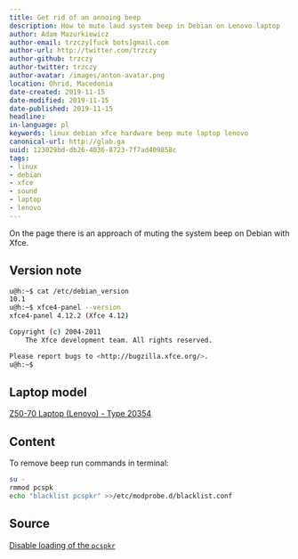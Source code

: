 ```yaml
---
title: Get rid of an annoing beep
description: How to mute laud system beep in Debian on Lenovo laptop
author: Adam Mazurkiewicz
author-email: trzczy[fuck bots]gmail.com
author-url: http://twitter.com/trzczy
author-github: trzczy
author-twitter: trzczy
author-avatar: /images/anton-avatar.png
location: Ohrid, Macedonia
date-created: 2019-11-15
date-modified: 2019-11-15
date-published: 2019-11-15
headline:
in-language: pl
keywords: linux debian xfce hardware beep mute laptop lenovo
canonical-url: http://glab.ga
uuid: 123029bd-db26-4036-8723-7f7ad409858c
tags:
- linux
- debian
- xfce
- sound
- laptop
- lenovo
---
```


On the page there is an approach of muting the system beep on Debian with Xfce.

## Version note

```bash
u@h:~$ cat /etc/debian_version
10.1
u@h:~$ xfce4-panel --version
xfce4-panel 4.12.2 (Xfce 4.12)

Copyright (c) 2004-2011
	The Xfce development team. All rights reserved.

Please report bugs to <http://bugzilla.xfce.org/>.
u@h:~$
```

## Laptop model

[Z50-70 Laptop (Lenovo) - Type 20354](https://pcsupport.lenovo.com/us/en/products/laptops-and-netbooks/lenovo-z-series-laptops/lenovo-z50-70/20354/downloads/driver-list/)

## Content

To remove beep run commands in terminal:

```bash
su -
rmmod pcspk
echo "blacklist pcspkr" >>/etc/modprobe.d/blacklist.conf
```


## Source

[Disable loading of the `pcspkr`](https://unix.stackexchange.com/a/453018/204439)

